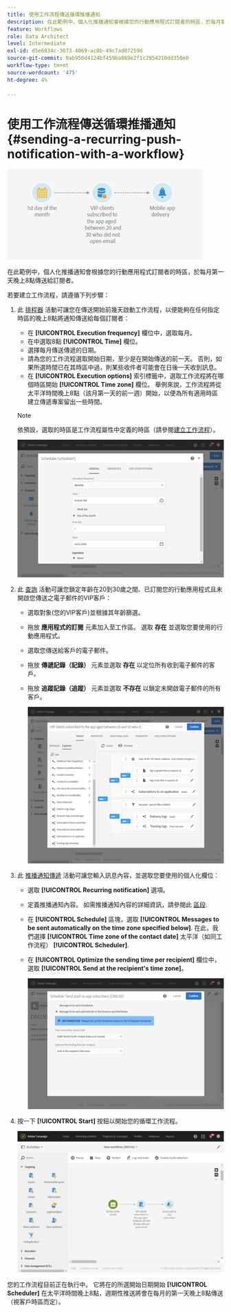 ```yaml
---
title: 使用工作流程傳送循環推播通知
description: 在此範例中，個人化推播通知會根據您的行動應用程式訂閱者的時區，於每月第一天晚上8點傳送給訂閱者
feature: Workflows
role: Data Architect
level: Intermediate
exl-id: d5e6034c-3673-4069-ac0b-49c7ad07259d
source-git-commit: 0ab950d4124bf459ba889e2f1c2954210dd350e0
workflow-type: tm+mt
source-wordcount: '475'
ht-degree: 4%

---
```


# 使用工作流程傳送循環推播通知 {#sending-a-recurring-push-notification-with-a-workflow}

![](assets/wkf_push_example_1.png)

在此範例中，個人化推播通知會根據您的行動應用程式訂閱者的時區，於每月第一天晚上8點傳送給訂閱者。

若要建立工作流程，請遵循下列步驟：

1. 此 [排程器](../../automating/using/scheduler.md) 活動可讓您在傳送開始前幾天啟動工作流程，以便能夠在任何指定時區的晚上8點將通知傳送給每個訂閱者：

   * 在 **[!UICONTROL Execution frequency]** 欄位中，選取每月。
   * 在中選取8點 **[!UICONTROL Time]** 欄位。
   * 選擇每月傳送傳遞的日期。
   * 請為您的工作流程選取開始日期，至少是在開始傳送的前一天。 否則，如果所選時間已在其時區中過，則某些收件者可能會在日後一天收到訊息。
   * 在 **[!UICONTROL Execution options]** 索引標籤中，選取工作流程將在哪個時區開始 **[!UICONTROL Time zone]** 欄位。 舉例來說，工作流程將從太平洋時間晚上8點（該月第一天的前一週）開始，以便為所有適用時區建立傳遞專案留出一些時間。

   >[!NOTE]
   >
   >依預設，選取的時區是工作流程屬性中定義的時區（請參閱[建立工作流程](../../automating/using/building-a-workflow.md)）。

   ![](assets/wkf_push_example_5.png)

1. 此 [查詢](../../automating/using/query.md) 活動可讓您鎖定年齡在20到30歲之間、已訂閱您的行動應用程式且未開啟您傳送之電子郵件的VIP客戶：

   * 選取對象(您的VIP客戶)並根據其年齡篩選。
   * 拖放 **應用程式的訂閱** 元素加入至工作區。 選取 **存在** 並選取您要使用的行動應用程式。
   * 選取您傳送給客戶的電子郵件。
   * 拖放 **傳遞記錄（記錄）** 元素並選取 **存在** 以定位所有收到電子郵件的客戶。
   * 拖放 **追蹤記錄（追蹤）** 元素並選取 **不存在** 以鎖定未開啟電子郵件的所有客戶。

      ![](assets/wkf_push_example_2.png)

1. 此 [推播通知傳遞](../../automating/using/push-notification-delivery.md) 活動可讓您輸入訊息內容，並選取您要使用的個人化欄位：

   * 選取 **[!UICONTROL Recurring notification]** 選項。
   * 定義推播通知內容。 如需推播通知內容的詳細資訊，請參閱此 [區段](../../channels/using/preparing-and-sending-a-push-notification.md).
   * 在 **[!UICONTROL Schedule]** 區塊，選取 **[!UICONTROL Messages to be sent automatically on the time zone specified below]**. 在此，我們選擇 **[!UICONTROL Time zone of the contact date]** 太平洋（如同工作流程） **[!UICONTROL Scheduler]**.
   * 在 **[!UICONTROL Optimize the sending time per recipient]** 欄位中，選取 **[!UICONTROL Send at the recipient's time zone]**。

      ![](assets/wkf_push_example_4.png)

1. 按一下 **[!UICONTROL Start]** 按鈕以開始您的循環工作流程。

   ![](assets/wkf_push_example_3.png)

您的工作流程目前正在執行中。 它將在的所選開始日期開始 **[!UICONTROL Scheduler]** 在太平洋時間晚上8點，週期性推送將會在每月的第一天晚上8點傳送（視客戶時區而定）。
